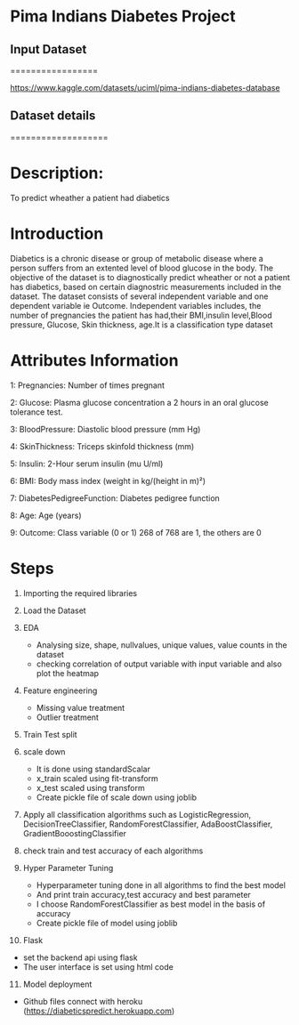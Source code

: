 
# Pima Indians Diabetes  Project

## Input Dataset
=================

https://www.kaggle.com/datasets/uciml/pima-indians-diabetes-database

## Dataset details
===================

Description:
============

To predict wheather a patient had diabetics

Introduction
============

Diabetics is a chronic disease or group of metabolic disease where a person suffers from an extented level of blood glucose in the body.
The objective of the dataset is to diagnostically predict wheather or not a patient has diabetics, based on certain diagnostric measurements included in the dataset.
The dataset consists of several independent variable and one dependent variable ie Outcome. Independent variables includes, the number of pregnancies the patient has had,their BMI,insulin level,Blood pressure, Glucose, Skin thickness, age.It is a classification type dataset


Attributes Information
======================

1: Pregnancies: Number of times pregnant

2: Glucose: Plasma glucose concentration a 2 hours in an oral glucose tolerance test.

3: BloodPressure: Diastolic blood pressure (mm Hg)

4: SkinThickness: Triceps skinfold thickness (mm)

5: Insulin: 2-Hour serum insulin (mu U/ml)

6: BMI: Body mass index (weight in kg/(height in m)²)

7: DiabetesPedigreeFunction: Diabetes pedigree function

8: Age: Age (years)

9: Outcome: Class variable (0 or 1) 268 of 768 are 1, the others are 0

Steps
=====

1. Importing the required libraries

2. Load the Dataset

3. EDA
   * Analysing size, shape, nullvalues, unique values, value counts in the dataset
   * checking correlation of output variable with input variable and also plot the heatmap

4. Feature engineering
   * Missing value treatment
   * Outlier treatment 

5. Train Test split

6. scale down
   * It is done using standardScalar
   * x_train scaled using fit-transform
   * x_test scaled using transform
   * Create pickle file of scale down using joblib

7. Apply all classification algorithms such as LogisticRegression, DecisionTreeClassifier, RandomForestClassifier, AdaBoostClassifier, GradientBooostingClassifier 

8. check train and test accuracy of each algorithms

9. Hyper Parameter Tuning
   * Hyperparameter tuning done in all algorithms to find the best model
   * And print train accuracy,test accuracy and best parameter
   * I choose RandomForestClassifier as best model in the basis of accuracy
   * Create pickle file of model using joblib

10. Flask
   * set the backend api using flask
   * The user interface is set using html code

11. Model deployment
   * Github files connect with heroku (https://diabeticspredict.herokuapp.com)




